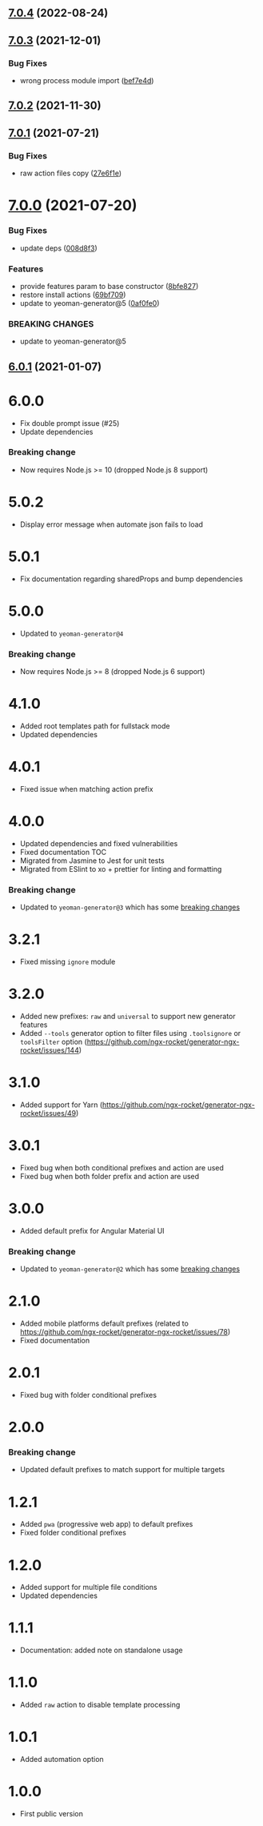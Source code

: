 ## [7.0.4](https://github.com/ngx-rocket/core/compare/7.0.3...7.0.4) (2022-08-24)

## [7.0.3](https://github.com/ngx-rocket/core/compare/7.0.2...7.0.3) (2021-12-01)


### Bug Fixes

* wrong process module import ([bef7e4d](https://github.com/ngx-rocket/core/commit/bef7e4d387138278ca7529e1ff928445aaf06cde))

## [7.0.2](https://github.com/ngx-rocket/core/compare/7.0.1...7.0.2) (2021-11-30)

## [7.0.1](https://github.com/ngx-rocket/core/compare/7.0.0...7.0.1) (2021-07-21)


### Bug Fixes

* raw action files copy ([27e6f1e](https://github.com/ngx-rocket/core/commit/27e6f1ea7dba437bd782f7c632af6ecbe4f001ba))

# [7.0.0](https://github.com/ngx-rocket/core/compare/6.0.1...7.0.0) (2021-07-20)


### Bug Fixes

* update deps ([008d8f3](https://github.com/ngx-rocket/core/commit/008d8f3b74b3051dbda7104c9e058f921b94bcff))


### Features

* provide features param to base constructor ([8bfe827](https://github.com/ngx-rocket/core/commit/8bfe827af92f3b2e4c97b485eb67808b89a615f8))
* restore install actions ([69bf709](https://github.com/ngx-rocket/core/commit/69bf709ab944b2290d8ad1d94b4d8db552491166))
* update to yeoman-generator@5 ([0af0fe0](https://github.com/ngx-rocket/core/commit/0af0fe090f32c59b496b9ba36b2b88d978e102f3))


### BREAKING CHANGES

* update to yeoman-generator@5

## [6.0.1](https://github.com/ngx-rocket/core/compare/6.0.0...6.0.1) (2021-01-07)

# 6.0.0
- Fix double prompt issue (#25)
- Update dependencies

### Breaking change
- Now requires Node.js >= 10 (dropped Node.js 8 support)

# 5.0.2
- Display error message when automate json fails to load

# 5.0.1
- Fix documentation regarding sharedProps and bump dependencies

# 5.0.0
- Updated to `yeoman-generator@4`

### Breaking change
- Now requires Node.js >= 8 (dropped Node.js 6 support)

# 4.1.0
- Added root templates path for fullstack mode
- Updated dependencies

# 4.0.1
- Fixed issue when matching action prefix

# 4.0.0
- Updated dependencies and fixed vulnerabilities
- Fixed documentation TOC
- Migrated from Jasmine to Jest for unit tests
- Migrated from ESlint to xo + prettier for linting and formatting

### Breaking change
- Updated to `yeoman-generator@3` which has some [breaking changes](https://github.com/yeoman/generator/releases/tag/v3.0.0)

# 3.2.1
- Fixed missing `ignore` module

# 3.2.0
- Added new prefixes: `raw` and `universal` to support new generator features
- Added `--tools` generator option to filter files using `.toolsignore` or `toolsFilter` option (https://github.com/ngx-rocket/generator-ngx-rocket/issues/144)

# 3.1.0
- Added support for Yarn (https://github.com/ngx-rocket/generator-ngx-rocket/issues/49)

# 3.0.1
- Fixed bug when both conditional prefixes and action are used
- Fixed bug when both folder prefix and action are used

# 3.0.0
- Added default prefix for Angular Material UI

### Breaking change
- Updated to `yeoman-generator@2` which has some [breaking changes](https://github.com/yeoman/generator/releases/tag/v2.0.0)

# 2.1.0
- Added mobile platforms default prefixes (related to https://github.com/ngx-rocket/generator-ngx-rocket/issues/78)
- Fixed documentation

# 2.0.1
- Fixed bug with folder conditional prefixes

# 2.0.0
### Breaking change
- Updated default prefixes to match support for multiple targets

# 1.2.1
- Added `pwa` (progressive web app) to default prefixes
- Fixed folder conditional prefixes

# 1.2.0
- Added support for multiple file conditions
- Updated dependencies

# 1.1.1
- Documentation: added note on standalone usage

# 1.1.0
- Added `raw` action to disable template processing

# 1.0.1
- Added automation option

# 1.0.0
- First public version
